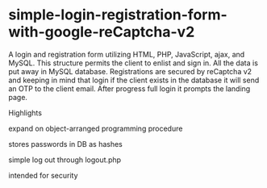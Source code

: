 # simple-login-registration-form-with-google-reCaptcha-v2
A login and registration form utilizing HTML, PHP, JavaScript, ajax, and MySQL. This structure permits the client to enlist and sign in. All the data is put away in MySQL database. Registrations are secured by reCaptcha v2 and keeping in mind that login if the client exists in the database it will send an OTP to the client email. After progress full login it prompts the landing page.

Highlights

expand on object-arranged programming procedure

stores passwords in DB as hashes

simple log out through logout.php

intended for security
